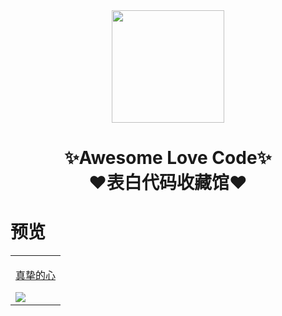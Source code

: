 <div align="center">
    <img  width=180 src="https://cdn.jsdelivr.net/gh/sun0225SUN/Awesome-Love-Code/assets/logo.png"/>
    <h1>✨Awesome Love Code✨<br>❤️表白代码收藏馆❤️</h1> 
</div>

# 预览

<table align="center">
    <tr><td valign="top">
        <a href="./001-sincere_heart">
            <p align="center">真挚的心</p>
            <img src="https://cdn.jsdelivr.net/gh/sun0225SUN/Awesome-Love-Code/assets/202201271431597.jpg"/>
        </a>
        </td>
</tr>
</table>

